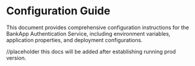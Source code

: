 # Configuration Guide

This document provides comprehensive configuration instructions for the BankApp Authentication Service, including
environment variables, application properties, and deployment configurations.

//placeholder this docs will be added after establishing running prod version.